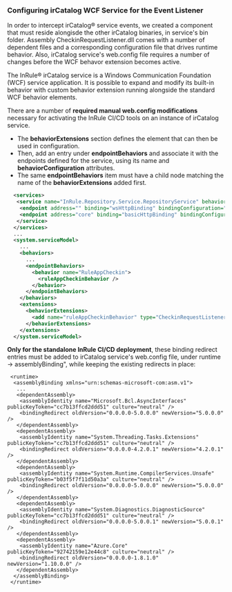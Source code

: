 ### Configuring irCatalog WCF Service for the Event Listener

In order to intercept irCatalog® service events, we created a component that must reside alongisde the other irCatalog binaries, in service's bin folder. Assembly CheckinRequestListener.dll comes with a number of dependent files and a corresponding configuration file that drives runtime behavior. Also, irCatalog service's web.config file requires a number of changes before the WCF behavor extension becomes active.

The InRule® irCatalog service is a Windows Communication Foundation (WCF) service application. It is possible to expand and modify its built-in behavior with custom behavior extension running alongside the standard WCF behavior elements.

There are a number of **required manual web.config modifications** necessary for activating the InRule CI/CD tools on an instance of irCatalog service.

- The **behaviorExtensions** section defines the element that can then be used in configuration.
- Then, add an entry under **endpointBehaviors** and associate it with the endpoints defined for the service, using its name and **behaviorConfiguration** attributes.
- The same **endpointBehaviors** item must have a child node matching the name of the **behaviorExtensions** added first.

```xml
  <services>
   <service name="InRule.Repository.Service.RepositoryService" behaviorConfiguration="repositoryServiceBehavior">
    <endpoint address="" binding="wsHttpBinding" bindingConfiguration="WSHttpBinding" contract="InRule.Repository.Service.ICatalogServiceContract" behaviorConfiguration="RuleAppCheckin" />
    <endpoint address="core" binding="basicHttpBinding" bindingConfiguration="BasicHttpBinding" contract="InRule.Repository.Service.ICatalogServiceContract" behaviorConfiguration="RuleAppCheckin" />
   </service>
  </services>
  ...
  <system.serviceModel>
    ...
    <behaviors>
      ...
      <endpointBehaviors>
        <behavior name="RuleAppCheckin">
          <ruleAppCheckinBehavior />
        </behavior>
      </endpointBehaviors>
    </behaviors>
    <extensions>
      <behaviorExtensions>
        <add name="ruleAppCheckinBehavior" type="CheckinRequestListener.RuleApplicationCheckinBehavior, CheckinRequestListener" />
      </behaviorExtensions>
    </extensions>
  </system.serviceModel>
 ```

**Only for the standalone InRule CI/CD deployment**, these binding redirect entries must be added to irCatalog service's web.config file, under runtime -> assemblyBinding", while keeping the existing redirects in place:

```
 <runtime>
  <assemblyBinding xmlns="urn:schemas-microsoft-com:asm.v1">
   ...
   <dependentAssembly>
    <assemblyIdentity name="Microsoft.Bcl.AsyncInterfaces" publicKeyToken="cc7b13ffcd2ddd51" culture="neutral" />
    <bindingRedirect oldVersion="0.0.0.0-5.0.0.0" newVersion="5.0.0.0" />
   </dependentAssembly>
   <dependentAssembly>
    <assemblyIdentity name="System.Threading.Tasks.Extensions" publicKeyToken="cc7b13ffcd2ddd51" culture="neutral" />
    <bindingRedirect oldVersion="0.0.0.0-4.2.0.1" newVersion="4.2.0.1" />
   </dependentAssembly>
   <dependentAssembly>
    <assemblyIdentity name="System.Runtime.CompilerServices.Unsafe" publicKeyToken="b03f5f7f11d50a3a" culture="neutral" />
    <bindingRedirect oldVersion="0.0.0.0-5.0.0.0" newVersion="5.0.0.0" />
   </dependentAssembly>
   <dependentAssembly>
    <assemblyIdentity name="System.Diagnostics.DiagnosticSource" publicKeyToken="cc7b13ffcd2ddd51" culture="neutral" />
    <bindingRedirect oldVersion="0.0.0.0-5.0.0.1" newVersion="5.0.0.1" />
   </dependentAssembly>			
   <dependentAssembly>
    <assemblyIdentity name="Azure.Core" publicKeyToken="92742159e12e44c8" culture="neutral" />
    <bindingRedirect oldVersion="0.0.0.0-1.8.1.0" newVersion="1.10.0.0" />
   </dependentAssembly>		 
  </assemblyBinding>
 </runtime>
 ```
